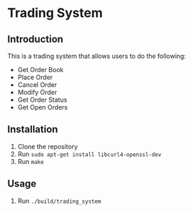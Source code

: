 # Trading System

## Introduction
This is a trading system that allows users to do the following:
- Get Order Book
- Place Order
- Cancel Order
- Modify Order
- Get Order Status
- Get Open Orders

## Installation
1. Clone the repository
2. Run `sudo apt-get install libcurl4-openssl-dev`
3. Run `make`

## Usage
1. Run `./build/trading_system`